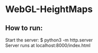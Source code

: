 # WebGL-HeightMaps

## How to run:
Start the server: $ python3 -m http.server <br>
Server runs at localhost:8000/index.html

